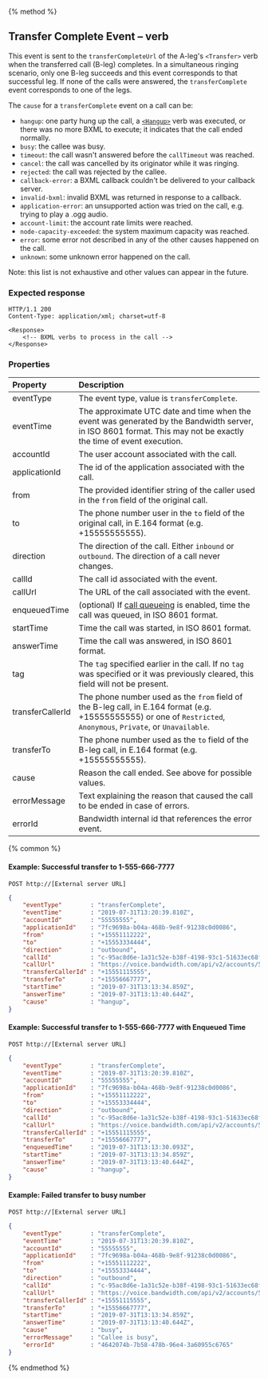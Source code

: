 {% method %}
##  Transfer Complete Event – <Transfer> verb
This event is sent to the `transferCompleteUrl` of the A-leg's `<Transfer>` verb when the transferred call (B-leg) completes.
In a simultaneous ringing scenario, only one B-leg succeeds and this event corresponds to that successful leg.
If none of the calls were answered, the `transferComplete` event corresponds to one of the legs.

The `cause` for a `transferComplete` event on a call can be:
- `hangup`: one party hung up the call, a [`<Hangup>`](../../bxml/verbs/hangup.md) verb was executed, or there was no more BXML to execute; it indicates that the call ended normally.
- `busy`: the callee was busy.
- `timeout`: the call wasn't answered before the `callTimeout` was reached.
- `cancel`: the call was cancelled by its originator while it was ringing.
- `rejected`: the call was rejected by the callee.
- `callback-error`: a BXML callback couldn't be delivered to your callback server.
- `invalid-bxml`: invalid BXML was returned in response to a callback.
- `application-error`: an unsupported action was tried on the call, e.g. trying to play a .ogg audio.
- `account-limit`: the account rate limits were reached.
- `node-capacity-exceeded`: the system maximum capacity was reached.
- `error`: some error not described in any of the other causes happened on the call.
- `unknown`: some unknown error happened on the call.

Note: this list is not exhaustive and other values can appear in the future.

### Expected response
```http
HTTP/1.1 200
Content-Type: application/xml; charset=utf-8

<Response>
    <!-- BXML verbs to process in the call -->
</Response>
```


### Properties
| Property          | Description |
|:------------------|:------------|
| eventType         | The event type, value is `transferComplete`. |
| eventTime         | The approximate UTC date and time when the event was generated by the Bandwidth server, in ISO 8601 format. This may not be exactly the time of event execution. |
| accountId         | The user account associated with the call. |
| applicationId     | The id of the application associated with the call. |
| from              | The provided identifier string of the caller used in the `from` field of the original call. |
| to                | The phone number user in the `to` field of the original call, in E.164 format (e.g. +15555555555). |
| direction         | The direction of the call. Either `inbound` or `outbound`. The direction of a call never changes. |
| callId            | The call id associated with the event. |
| callUrl           | The URL of the call associated with the event. |
| enqueuedTime      | (optional) If [call queueing](../../rateLimits.md) is enabled, time the call was queued, in ISO 8601 format. |
| startTime         | Time the call was started, in ISO 8601 format. |
| answerTime        | Time the call was answered, in ISO 8601 format. |
| tag               | The `tag` specified earlier in the call. If no `tag` was specified or it was previously cleared, this field will not be present. |
| transferCallerId  | The phone number used as the `from` field of the B-leg call, in E.164 format (e.g. +15555555555) or one of `Restricted`, `Anonymous`, `Private`, or `Unavailable`. |
| transferTo        | The phone number used as the `to` field of the B-leg call, in E.164 format (e.g. +15555555555). |
| cause             | Reason the call ended. See above for possible values. |
| errorMessage      | Text explaining the reason that caused the call to be ended in case of errors. |
| errorId           | Bandwidth internal id that references the error event. |

{% common %}

#### Example: Successful transfer to 1-555-666-7777

```
POST http://[External server URL]
```

```json
{
	"eventType"        : "transferComplete",
	"eventTime"        : "2019-07-31T13:20:39.810Z",
	"accountId"        : "55555555",
	"applicationId"    : "7fc9698a-b04a-468b-9e8f-91238c0d0086",
	"from"             : "+15551112222",
	"to"               : "+15553334444",
	"direction"        : "outbound",
	"callId"           : "c-95ac8d6e-1a31c52e-b38f-4198-93c1-51633ec68f8d",
	"callUrl"          : "https://voice.bandwidth.com/api/v2/accounts/55555555/calls/c-95ac8d6e-1a31c52e-b38f-4198-93c1-51633ec68f8d",
	"transferCallerId" : "+15551115555",
	"transferTo"       : "+15556667777",
	"startTime"        : "2019-07-31T13:13:34.859Z",
	"answerTime"       : "2019-07-31T13:13:40.644Z",
	"cause"            : "hangup",
}
```

#### Example: Successful transfer to 1-555-666-7777 with Enqueued Time

```http
POST http://[External server URL]
```

```json
{
	"eventType"        : "transferComplete",
	"eventTime"        : "2019-07-31T13:20:39.810Z",
	"accountId"        : "55555555",
	"applicationId"    : "7fc9698a-b04a-468b-9e8f-91238c0d0086",
	"from"             : "+15551112222",
	"to"               : "+15553334444",
	"direction"        : "outbound",
	"callId"           : "c-95ac8d6e-1a31c52e-b38f-4198-93c1-51633ec68f8d",
	"callUrl"          : "https://voice.bandwidth.com/api/v2/accounts/55555555/calls/c-95ac8d6e-1a31c52e-b38f-4198-93c1-51633ec68f8d",
	"transferCallerId" : "+15551115555",
	"transferTo"       : "+15556667777",
	"enqueuedTime"     : "2019-07-31T13:13:30.093Z",
	"startTime"        : "2019-07-31T13:13:34.859Z",
	"answerTime"       : "2019-07-31T13:13:40.644Z",
	"cause"            : "hangup",
}
```

#### Example: Failed transfer to busy number

```
POST http://[External server URL]
```

```json
{
	"eventType"        : "transferComplete",
	"eventTime"        : "2019-07-31T13:20:39.810Z",
	"accountId"        : "55555555",
	"applicationId"    : "7fc9698a-b04a-468b-9e8f-91238c0d0086",
	"from"             : "+15551112222",
	"to"               : "+15553334444",
	"direction"        : "outbound",
	"callId"           : "c-95ac8d6e-1a31c52e-b38f-4198-93c1-51633ec68f8d",
	"callUrl"          : "https://voice.bandwidth.com/api/v2/accounts/55555555/calls/c-95ac8d6e-1a31c52e-b38f-4198-93c1-51633ec68f8d",
	"transferCallerId" : "+15551115555",
	"transferTo"       : "+15556667777",
	"startTime"        : "2019-07-31T13:13:34.859Z",
	"answerTime"       : "2019-07-31T13:13:40.644Z",
	"cause"            : "busy",
	"errorMessage"     : "Callee is busy",
	"errorId"          : "4642074b-7b58-478b-96e4-3a60955c6765"
}
```

{% endmethod %}
